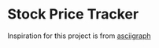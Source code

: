 # Stock Price Tracker


Inspiration for this project is from <a href="https://github.com/guptarohit/asciigraph"> asciigraph </a>

